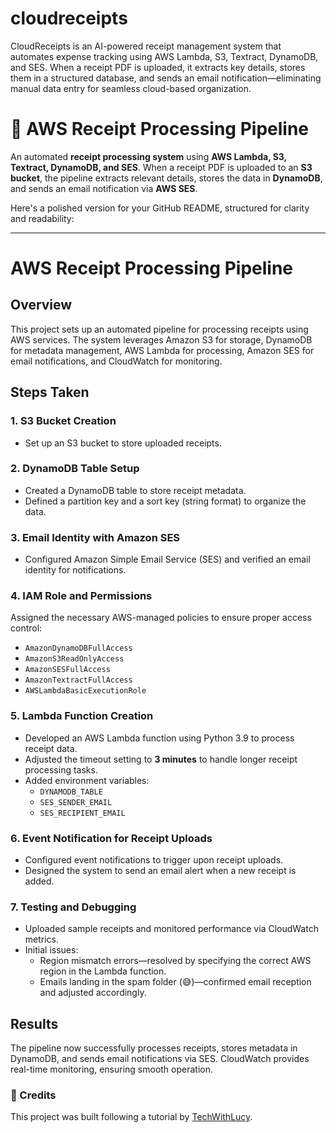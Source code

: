 # cloudreceipts
CloudReceipts is an AI-powered receipt management system that automates expense tracking using AWS Lambda, S3, Textract, DynamoDB, and SES. When a receipt PDF is uploaded, it extracts key details, stores them in a structured database, and sends an email notification—eliminating manual data entry for seamless cloud-based organization.



# 📄 AWS Receipt Processing Pipeline  

An automated **receipt processing system** using **AWS Lambda, S3, Textract, DynamoDB, and SES**. When a receipt PDF is uploaded to an **S3 bucket**, the pipeline extracts relevant details, stores the data in **DynamoDB**, and sends an email notification via **AWS SES**.  

Here's a polished version for your GitHub README, structured for clarity and readability:

---

# AWS Receipt Processing Pipeline

## Overview
This project sets up an automated pipeline for processing receipts using AWS services. The system leverages Amazon S3 for storage, DynamoDB for metadata management, AWS Lambda for processing, Amazon SES for email notifications, and CloudWatch for monitoring.

## Steps Taken

### 1. **S3 Bucket Creation**
- Set up an S3 bucket to store uploaded receipts.

### 2. **DynamoDB Table Setup**
- Created a DynamoDB table to store receipt metadata.
- Defined a partition key and a sort key (string format) to organize the data.

### 3. **Email Identity with Amazon SES**
- Configured Amazon Simple Email Service (SES) and verified an email identity for notifications.

### 4. **IAM Role and Permissions**
Assigned the necessary AWS-managed policies to ensure proper access control:
- `AmazonDynamoDBFullAccess`
- `AmazonS3ReadOnlyAccess`
- `AmazonSESFullAccess`
- `AmazonTextractFullAccess`
- `AWSLambdaBasicExecutionRole`

### 5. **Lambda Function Creation**
- Developed an AWS Lambda function using Python 3.9 to process receipt data.
- Adjusted the timeout setting to **3 minutes** to handle longer receipt processing tasks.
- Added environment variables:
  - `DYNAMODB_TABLE`
  - `SES_SENDER_EMAIL`
  - `SES_RECIPIENT_EMAIL`

### 6. **Event Notification for Receipt Uploads**
- Configured event notifications to trigger upon receipt uploads.
- Designed the system to send an email alert when a new receipt is added.

### 7. **Testing and Debugging**
- Uploaded sample receipts and monitored performance via CloudWatch metrics.
- Initial issues:
  - Region mismatch errors—resolved by specifying the correct AWS region in the Lambda function.
  - Emails landing in the spam folder (😅)—confirmed email reception and adjusted accordingly.

## Results
The pipeline now successfully processes receipts, stores metadata in DynamoDB, and sends email notifications via SES. CloudWatch provides real-time monitoring, ensuring smooth operation.


### 📌 Credits  
This project was built following a tutorial by [TechWithLucy](https://youtube.com/TechWithLucy).

